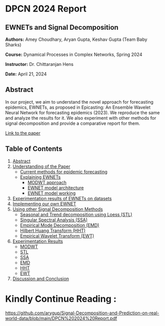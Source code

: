 # DPCN 2024 Report

## EWNETs and Signal Decomposition

**Authors:** Amey Choudhary, Aryan Gupta, Keshav Gupta (Team Baby Sharks)

**Course:** Dynamical Processes in Complex Networks, Spring 2024

**Instructor:** Dr. Chittaranjan Hens

**Date:** April 21, 2024

## Abstract

In our project, we aim to understand the novel approach for forecasting epidemics, EWNETs, as proposed in Epicasting: An Ensemble Wavelet Neural Network for forecasting epidemics (2023). We reproduce the same and analyze the results for it. We also experiment with other methods for signal decomposition and provide a comparative report for them.

[Link to the paper](https://www.sciencedirect.com/science/article/pii/S0893608023002939)

## Table of Contents

1. [Abstract](#abstract)
2. [Understanding of the Paper](#understanding-of-the-paper)
   - [Current methods for epidemic forecasting](#current-methods-for-epidemic-forecasting)
   - [Explaining EWNETs](#explaining-ewnets)
     - [MODWT approach](#modwt-approach)
     - [EWNET model architecture](#ewnet-model-architecture)
     - [EWNET model working](#ewnet-model-working)
3. [Experimentation results of EWNETs on datasets](#experimentation-results-of-ewnets-on-datasets)
4. [Implementing our own EWNET](#implementing-our-own-ewnet)
5. [Using other Signal Decomposition Methods](#using-other-signal-decomposition-methods)
   - [Seasonal and Trend decomposition using Loess (STL)](#seasonal-and-trend-decomposition-using-loess-stl)
   - [Singular Spectral Analysis (SSA)](#singular-spectral-analysis-ssa)
   - [Empirical Mode Decomposition (EMD)](#empirical-mode-decomposition-emd)
   - [Hilbert Huang Transform (HHT)](#hilbert-huang-transform-hht)
   - [Empirical Wavelet Transform (EWT)](#empirical-wavelet-transform-ewt)
6. [Experimentation Results](#experimentation-results)
   - [MODWT](#modwt)
   - [STL](#stl)
   - [SSA](#ssa)
   - [EMD](#emd)
   - [HHT](#hht)
   - [EWT](#ewt)
7. [Discussion and Conclusion](#discussion-and-conclusion)



# Kindly Continue Reading :
https://github.com/arygup/Signal-Decomposition-and-Prediction-on-real-world-data/blob/main/DPCN%202024%20Report.pdf
